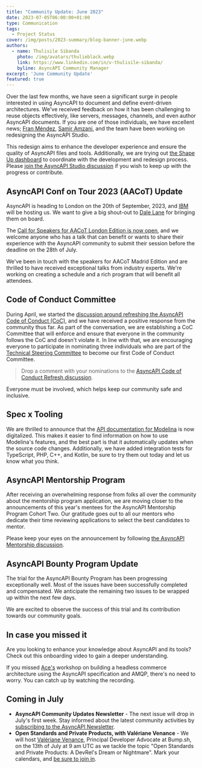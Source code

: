 ```yaml
---
title: "Community Update: June 2023"
date: 2023-07-05T06:00:00+01:00
type: Communication
tags:
  - Project Status
cover: /img/posts/2023-summary/blog-banner-june.webp
authors:
  - name: Thulisile Sibanda
    photo: /img/avatars/thulieblack.webp
    link: https://www.linkedin.com/in/v-thulisile-sibanda/
    byline: AsyncAPI Community Manager
excerpt: 'June Community Update'
featured: true
---
```


Over the last few months, we have seen a significant surge in people interested in using AsyncAPI to document and define event-driven architectures. We've received feedback on how it has been challenging to reuse objects effectively, like servers, messages, channels, and even author AsyncAPI documents. If you are one of those individuals, we have excellent news; [Fran Méndez](https://www.linkedin.com/in/fmvilas), [Samir Amzani](https://www.linkedin.com/in/amzani/), and the team have been working on redesigning the AsyncAPI Studio.

This redesign aims to enhance the developer experience and ensure the quality of AsyncAPI files and tools. Additionally, we are trying out [the Shape Up dashboard](https://shapeit.app/projects/org/asyncapi/16) to coordinate with the development and redesign process. Please [join the AsyncAPI Studio discussion](https://github.com/asyncapi/studio/issues/634) if you wish to keep up with the progress or contribute.

## AsyncAPI Conf on Tour 2023 (AACoT) Update
AsyncAPI is heading to London on the 20th of September, 2023, and [IBM](https://www.ibm.com/) will be hosting us. We want to give a big shout-out to [Dale Lane](https://www.linkedin.com/in/dalelane) for bringing them on board. 

The [Call for Speakers for AACoT London Edition is now open](https://conference.asyncapi.com/), and we welcome anyone who has a talk that can benefit or wants to share their experience with the AsyncAPI community to submit their session before the deadline on the 28th of July.

We've been in touch with the speakers for AACoT Madrid Edition and are thrilled to have received exceptional talks from industry experts. We're working on creating a schedule and a rich program that will benefit all attendees.

## Code of Conduct Committee
During April, we started the [discussion around refreshing the AsyncAPI Code of Conduct (CoC)](https://github.com/orgs/asyncapi/discussions/682), and we have received a positive response from the community thus far. As part of the conversation, we are establishing a CoC Committee that will enforce and ensure that everyone in the community follows the CoC and doesn't violate it. 
In line with that, we are encouraging everyone to participate in nominating three individuals who are part of the [Technical Steering Committee](https://www.asyncapi.com/community/tsc) to become our first Code of Conduct Committee. 

> Drop a comment with your nominations to the [AsyncAPI Code of Conduct Refresh discussion](https://github.com/orgs/asyncapi/discussions/682).

Everyone must be involved, which helps keep our community safe and inclusive.

## Spec x Tooling
We are thrilled to announce that the [API documentation for Modelina](https://modelina.org/docs/api) is now digitalized. This makes it easier to find information on how to use Modelina's features, and the best part is that it automatically updates when the source code changes. Additionally, we have added integration tests for TypeScript, PHP, C++, and Kotlin, be sure to try them out today and let us know what you think.

## AsyncAPI Mentorship Program
After receiving an overwhelming response from folks all over the community about the mentorship program application, we are moving closer to the announcements of this year's mentees for the AsyncAPI Mentorship Program Cohort Two. Our gratitude goes out to all our mentors who dedicate their time reviewing applications to select the best candidates to mentor. 

Please keep your eyes on the announcement by following [the AsyncAPI Mentorship discussion](https://github.com/orgs/asyncapi/discussions/689#discussioncomment-6028934).

## AsyncAPI Bounty Program Update
The trial for the AsyncAPI Bounty Program has been progressing exceptionally well. Most of the issues have been successfully completed and compensated. We anticipate the remaining two issues to be wrapped up within the next few days. 

We are excited to observe the success of this trial and its contribution towards our community goals.

## In case you missed it

Are you looking to enhance your knowledge about AsyncAPI and its tools? Check out this onboarding video to gain a deeper understanding.

<YouTube id="XfQjh16D1NA" />

If you missed [Ace's](https://www.linkedin.com/in/acebuild/) workshop on building a headless commerce architecture using the AsyncAPI specification and AMQP, there's no need to worry. You can catch up by watching the recording.

<YouTube id="V3Op2A08UQs" />

## Coming in July
- **AsyncAPI Community Updates Newsletter** - The next issue will drop in July's first week. Stay informed about the latest community activities by [subscribing to the AsyncAPI Newsletter](https://www.asyncapi.com/newsletter). 
- **Open Standards and Private Products, with Valériane Venance** - We will host [Valériane Venance](https://www.linkedin.com/in/vvenance/), Principal Developer Advocate at Bump.sh, on the 13th of July at 9 am UTC as we tackle the topic "Open Standards and Private Products: A DevRel's Dream or Nightmare". Mark your calendars, and [be sure to join in](https://github.com/asyncapi/community/issues/775).
